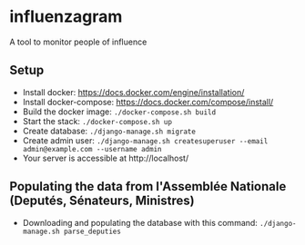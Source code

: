# influenzagram

A tool to monitor people of influence

## Setup

* Install docker: https://docs.docker.com/engine/installation/
* Install docker-compose: https://docs.docker.com/compose/install/
* Build the docker image: `./docker-compose.sh build`
* Start the stack: `./docker-compose.sh up`
* Create database: `./django-manage.sh migrate`
* Create admin user: `./django-manage.sh createsuperuser --email admin@example.com --username admin`
* Your server is accessible at http://localhost/

## Populating the data from l'Assemblée Nationale (Deputés, Sénateurs, Ministres)

* Downloading and populating the database with this command: `./django-manage.sh parse_deputies`
